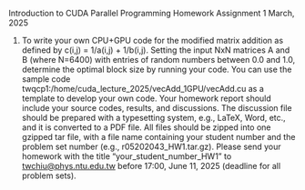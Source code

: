 
Introduction to CUDA Parallel Programming Homework Assignment 1
March, 2025
1. To write your own CPU+GPU code for the modified matrix addition as
defined by c(i,j) = 1/a(i,j) + 1/b(i,j). Setting the input NxN matrices A
and B (where N=6400) with entries of random numbers between 0.0
and 1.0, determine the optimal block size by running your code. You
can use the sample code
twqcp1:/home/cuda_lecture_2025/vecAdd_1GPU/vecAdd.cu as a
template to develop your own code.
Your homework report should include your source codes, results, and
discussions. The discussion file should be prepared with a typesetting
system, e.g., LaTeX, Word, etc., and it is converted to a PDF file. All
files should be zipped into one gzipped tar file, with a file name
containing your student number and the problem set number
(e.g., r05202043_HW1.tar.gz). Please send your homework with the
title “your_student_number_HW1” to twchiu@phys.ntu.edu.tw
before 17:00, June 11, 2025 (deadline for all problem sets).
